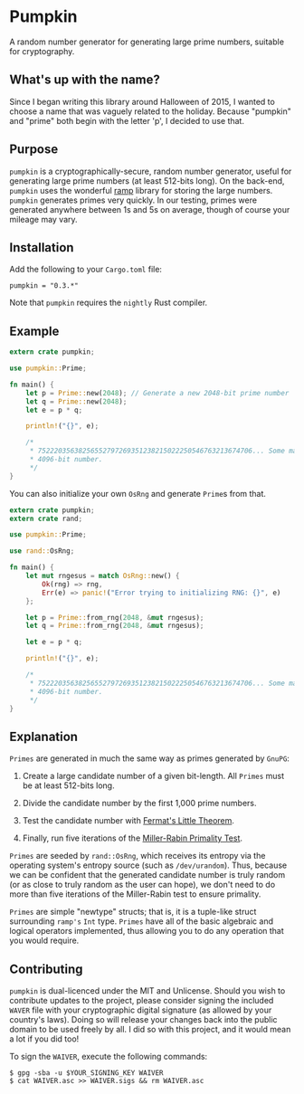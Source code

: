 # Pumpkin

A random number generator for generating large prime numbers, suitable for cryptography.

## What's up with the name?

Since I began writing this library around Halloween of 2015, I wanted to choose
a name that was vaguely related to the holiday. Because "pumpkin" and "prime"
both begin with the letter 'p', I decided to use that.

## Purpose

`pumpkin` is a cryptographically-secure, random number generator, useful for
generating large prime numbers (at least 512-bits long). On the back-end,
`pumpkin` uses the wonderful [ramp](https://crates.io/crates/ramp) library for
storing the large numbers. `pumpkin` generates primes very quickly. In our
testing, primes were generated anywhere between 1s and 5s on average, though
of course your mileage may vary.

## Installation

Add the following to your `Cargo.toml` file:

```
pumpkin = "0.3.*"
```

Note that `pumpkin` requires the `nightly` Rust compiler.

## Example

```rust
extern crate pumpkin;

use pumpkin::Prime;

fn main() {
    let p = Prime::new(2048); // Generate a new 2048-bit prime number
    let q = Prime::new(2048);
    let e = p * q;

    println!("{}", e);

    /*
     * 75222035638256552797269351238215022250546763213674706... Some massive
     * 4096-bit number.
     */
}
```

You can also initialize your own `OsRng` and generate `Prime`s from that.

```rust
extern crate pumpkin;
extern crate rand;

use pumpkin::Prime;

use rand::OsRng;

fn main() {
    let mut rngesus = match OsRng::new() {
        Ok(rng) => rng,
        Err(e) => panic!("Error trying to initializing RNG: {}", e)
    };

    let p = Prime::from_rng(2048, &mut rngesus);
    let q = Prime::from_rng(2048, &mut rngesus);

    let e = p * q;

    println!("{}", e);

    /*
     * 75222035638256552797269351238215022250546763213674706... Some massive
     * 4096-bit number.
     */
}
```

## Explanation
`Primes` are generated in much the same way as primes generated by `GnuPG`:

  1) Create a large candidate number of a given bit-length. All `Primes` must
  be at least 512-bits long.

  2) Divide the candidate number by the first 1,000 prime numbers.

  3) Test the candidate number with [Fermat's Little
Theorem](https://www.wikiwand.com/en/Fermat's_little_theorem).

  4) Finally, run five iterations of the [Miller-Rabin Primality
Test](https://www.wikiwand.com/en/Miller%E2%80%93Rabin_primality_test).

`Primes` are seeded by `rand::OsRng`, which receives its entropy via the
operating system's entropy source (such as `/dev/urandom`). Thus, because we
can be confident that the generated candidate number is truly random (or as
close to truly random as the user can hope), we don't need to do more than five
iterations of the Miller-Rabin test to ensure primality.

`Primes` are simple "newtype" structs; that is, it is a tuple-like struct
surrounding `ramp's` `Int` type. `Primes` have all of the basic algebraic and logical
operators implemented, thus allowing you to do any operation that you would
require.

## Contributing

`pumpkin` is dual-licenced under the MIT and Unlicense. Should you wish to
contribute updates to the project, please consider signing the included `WAVER`
file with your cryptographic digital signature (as allowed by your country's
laws). Doing so will release your changes back into the public domain to be used
freely by all. I did so with this project, and it would mean a lot if you did
too!

To sign the `WAIVER`, execute the following commands:

```
$ gpg -sba -u $YOUR_SIGNING_KEY WAIVER
$ cat WAIVER.asc >> WAIVER.sigs && rm WAIVER.asc
```
